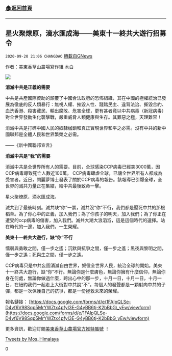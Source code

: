 ###  [:house:返回首頁](https://github.com/ourhimalayas/txt)
---

## 星火聚燎原，滴水匯成海——美東十一終共大遊行招募令
`2020-09-20 21:06 CHANGDAO` [轉載自GNews](https://gnews.org/zh-hant/368351/)

作者：美東香草山農場寫作組 木白


![](https://s3.amazonaws.com/gnews-media-offload/wp-content/uploads/2020/09/19045002/37-%E6%98%9F%E7%81%AB%E8%81%9A%E7%87%8E%E5%8E%9F%EF%BC%8C%E6%BB%B4%E6%B0%B4%E6%B1%87%E6%88%90%E6%B5%B7%E2%80%94%E2%80%94%E7%BE%8E%E4%B8%9C%E5%8D%81%E4%B8%80%E7%BB%88%E5%85%B1%E5%A4%A7%E6%B8%B8%E8%A1%8C%E6%8B%9B%E5%8B%9F%E4%BB%A4.jpg)


**消滅中共是正義的需要**

中共是共產國際資助的顛覆了中國合法政府的恐怖組織，其在中國的極權統治已發展為徹底的反人類暴行：無視人權、摧毀人性、踐踏民主、違背法治、撕毀合約、血洗香港、殺害藏民、輸出腐敗、危害全球，更有甚者竟以中共病毒（新冠病毒）對全世界發動生化襲擊戰，嚴重威脅人類健康與生存。其罪惡之極，天理難容！

消滅中共是打碎中國人民的奴隸枷鎖和真正實現世界和平之必需。沒有中共的新中國聯邦是全體人民和世界繁榮之必需。

——《新中國聯邦宣言》

**消滅中共是“我”的需要**

消滅中共是全世界所有人的需要。目前，全球感染CCP病毒已經突3000萬，因CCP病毒導致死亡人數近100萬。 CCP病毒肆虐全球，已讓全世界所有人都成為受害者。近日，閆麗夢博士發表了關於CCP病毒的報告。該報導已引爆全球，全世界的滅共力量正在集結，給中共最後致命一擊。

星火聚燎原，滴水匯成海。

滅共到了最後時刻。滅共缺“你”一票，滅共沒“你”不行，我們都是壓死中共的那根稻草。為了你心中的正義，加入我們；為了你孩子的明天，加入我們；為了你正在遭受的ccp病毒的傷害，加入我們。滅共大潮大浪滔滔，這是這個時代的選擇。站在時代的一邊，加入我們，一生榮耀。

**美東十一終共大遊行，缺“你”不行**

懦弱與勇敢之間，僅一步之遙；沉默與抗爭之間，僅一步之遙；黑夜與黎明之間，僅一步之遙；死與生之間，僅一步之遙。

CCP病毒只是中共妄圖消滅自由世界，奴役全世界人民，統治全球的開始。美東十一終共大遊行，缺“你”不行。無論你是什麼膚色，無論你擁有什麼信仰，無論你身在何處，無論你做過什麼，跨出心中的那一步，十月一日，十月一日，十月一日，在紐約我們一起走上大街對中共說“不”。每個人的發聲都是一顆射向中共的子彈，都是一次保護自己的抗爭，都是一份拯救未來的榮耀。

報名鏈接： [https://docs.google.com/forms/d/e/1FAIpQLSe-D4vf6V98Sqp5MrYWZtx4pfyI3E-G4yBB6tj-K2bBbG\_yEw/viewform](https://docs.google.com/forms/d/e/1FAIpQLSe-D4vf6V98Sqp5MrYWZtx4pfyI3E-G4yBB6tj-K2bBbG_yEw/viewform)



更多資訊，歡迎訂閱[美東香草山農場官方推特賬號](https://twitter.com/Mos_Himalaya) ！

[Tweets by Mos\_Himalaya](https://twitter.com/Mos_Himalaya?ref_src=twsrc%5Etfw)

0
